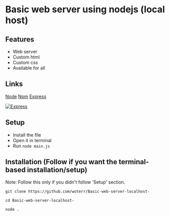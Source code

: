 # Basic web server using nodejs (local host)

## Features


- Web server
- Custom html
- Custom css
- Available for all

## Links


[Node](https://nodejs.org "Node")
[Npm](https://npmjs.com "Npm")
[Express](https://www.npmjs.com/package/express "Express")

[![Express](https://rithmapp.s3-us-west-2.amazonaws.com/assets/express-logo.png "Express")](https://www.npmjs.com/package/express "Express")


## Setup

- Install the file 
- Open it in terminal
- Run ```node main.js```


## Installation (Follow if you want the terminal-based installation/setup)

Note: Follow this only if you didn't follow 'Setup' section.

```
git clone https://github.com/woterr/Basic-web-server-localhost-
```
```
cd Basic-web-server-localhost-
```
```
node .
```
